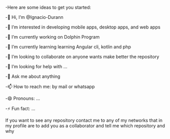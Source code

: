 -Here are some ideas to get you started:

-👋 Hi, I’m @Ignacio-Durann

-👀 I’m interested in developing mobile apps, desktop apps, and web apps

-🔭 I’m currently working on Dolphin Program

-🌱 I’m currently learning learning Angular cli, kotlin and php

-👯 I’m looking to collaborate on anyone wants make better the repository

-🤔 I’m looking for help with ...

-💬 Ask me about anything

-📫 How to reach me: by mail or whatsapp

-😄 Pronouns: ...

-⚡ Fun fact: ...

If you want to see any repository contact me to any of my networks that in my profile are to add you as a collaborator and tell me which repository and why
